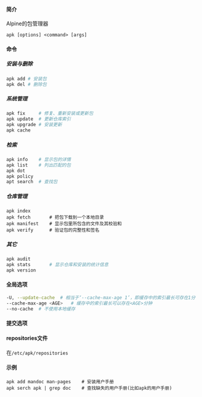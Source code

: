 #### 简介

Alpine的包管理器

```
apk [options] <command> [args]
```

#### 命令

##### 安装与删除

```bash
apk add	# 安装包
apk del	# 删除包
```

##### 系统管理

```bash
apk fix		# 修复、重新安装或更新包
apk update	# 更新仓库索引
apk upgrade	# 安装更新
apk cache
```

##### 检索

```bash
apk info	# 显示包的详情
apk list	# 列出匹配的包
apk dot
apk policy
apt search	# 查找包
```

##### 仓库管理

```shell
apk index
apk fetch		# 把包下载到一个本地目录
apk manifest	# 显示包里所包含的文件及其校验和
apk verify		# 验证包的完整性和签名
```

##### 其它

```bash
apk audit
apk stats		# 显示仓库和安装的统计信息
apk version
```

#### 全局选项

```bash
-U, --update-cache	# 相当于‘--cache-max-age 1’，即缓存中的索引最长可存在1分钟
--cache-max-age <AGE>	# 缓存中的索引最长可以存在<AGE>分钟
--no-cache	# 不使用本地缓存
```



#### 提交选项

#### repositories文件

在`/etc/apk/repositories`

#### 示例

```
apk add mandoc man-pages	# 安装用户手册
apk serch apk | grep doc	# 查找缺失的用户手册(比如apk的用户手册)
```

